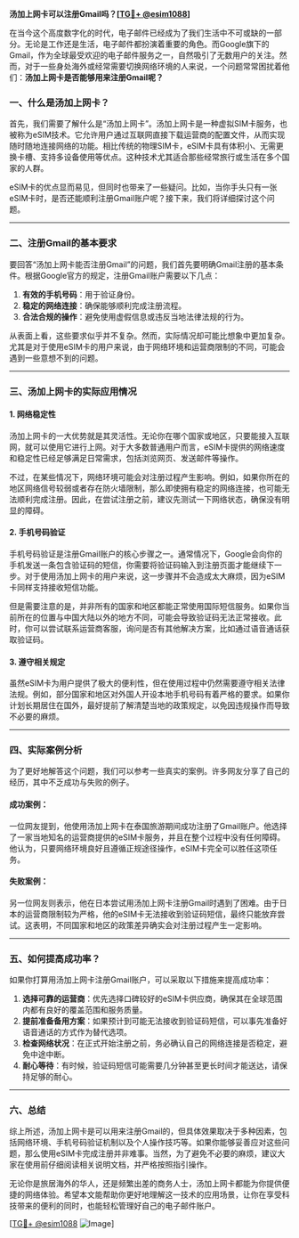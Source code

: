 **汤加上网卡可以注册Gmail吗？[[TG💪+ @esim1088](https://t.me/s/esim1088)]**

在当今这个高度数字化的时代，电子邮件已经成为了我们生活中不可或缺的一部分。无论是工作还是生活，电子邮件都扮演着重要的角色。而Google旗下的Gmail，作为全球最受欢迎的电子邮件服务之一，自然吸引了无数用户的关注。然而，对于一些身处海外或经常需要切换网络环境的人来说，一个问题常常困扰着他们：**汤加上网卡是否能够用来注册Gmail呢？**

### 一、什么是汤加上网卡？

首先，我们需要了解什么是“汤加上网卡”。汤加上网卡是一种虚拟SIM卡服务，也被称为eSIM技术。它允许用户通过互联网直接下载运营商的配置文件，从而实现随时随地连接网络的功能。相比传统的物理SIM卡，eSIM卡具有体积小、无需更换卡槽、支持多设备使用等优点。这种技术尤其适合那些经常旅行或生活在多个国家的人群。

eSIM卡的优点显而易见，但同时也带来了一些疑问。比如，当你手头只有一张eSIM卡时，是否还能顺利注册Gmail账户呢？接下来，我们将详细探讨这个问题。

---

### 二、注册Gmail的基本要求

要回答“汤加上网卡能否注册Gmail”的问题，我们首先要明确Gmail注册的基本条件。根据Google官方的规定，注册Gmail账户需要以下几点：

1. **有效的手机号码**：用于验证身份。
2. **稳定的网络连接**：确保能够顺利完成注册流程。
3. **合法合规的操作**：避免使用虚假信息或违反当地法律法规的行为。

从表面上看，这些要求似乎并不复杂。然而，实际情况却可能比想象中更加复杂。尤其是对于使用eSIM卡的用户来说，由于网络环境和运营商限制的不同，可能会遇到一些意想不到的问题。

---

### 三、汤加上网卡的实际应用情况

#### 1. 网络稳定性
汤加上网卡的一大优势就是其灵活性。无论你在哪个国家或地区，只要能接入互联网，就可以使用它进行上网。对于大多数普通用户而言，eSIM卡提供的网络速度和稳定性已经足够满足日常需求，包括浏览网页、发送邮件等操作。

不过，在某些情况下，网络环境可能会对注册过程产生影响。例如，如果你所在的地区网络信号较弱或者存在防火墙限制，那么即使拥有稳定的网络连接，也可能无法顺利完成注册。因此，在尝试注册之前，建议先测试一下网络状态，确保没有明显的障碍。

#### 2. 手机号码验证
手机号码验证是注册Gmail账户的核心步骤之一。通常情况下，Google会向你的手机发送一条包含验证码的短信，你需要将验证码输入到注册页面才能继续下一步。对于使用汤加上网卡的用户来说，这一步骤并不会造成太大麻烦，因为eSIM卡同样支持接收短信功能。

但是需要注意的是，并非所有的国家和地区都能正常使用国际短信服务。如果你当前所在的位置与中国大陆以外的地方不同，可能会导致验证码无法正常接收。此时，你可以尝试联系运营商客服，询问是否有其他解决方案，比如通过语音通话获取验证码。

#### 3. 遵守相关规定
虽然eSIM卡为用户提供了极大的便利性，但在使用过程中仍然需要遵守相关法律法规。例如，部分国家和地区对外国人开设本地手机号码有着严格的要求。如果你计划长期居住在国外，最好提前了解清楚当地的政策规定，以免因违规操作而导致不必要的麻烦。

---

### 四、实际案例分析

为了更好地解答这个问题，我们可以参考一些真实的案例。许多网友分享了自己的经历，其中不乏成功与失败的例子。

#### 成功案例：
一位网友提到，他使用汤加上网卡在泰国旅游期间成功注册了Gmail账户。他选择了一家当地知名的运营商提供的eSIM卡服务，并且在整个过程中没有任何障碍。他认为，只要网络环境良好且遵循正规途径操作，eSIM卡完全可以胜任这项任务。

#### 失败案例：
另一位网友则表示，他在日本尝试用汤加上网卡注册Gmail时遇到了困难。由于日本的运营商限制较为严格，他的eSIM卡无法接收到验证码短信，最终只能放弃尝试。这表明，不同国家和地区的政策差异确实会对注册过程产生一定影响。

---

### 五、如何提高成功率？

如果你打算用汤加上网卡注册Gmail账户，可以采取以下措施来提高成功率：

1. **选择可靠的运营商**：优先选择口碑较好的eSIM卡供应商，确保其在全球范围内都有良好的覆盖范围和服务质量。
2. **提前准备备用方案**：如果预计到可能无法接收到验证码短信，可以事先准备好语音通话的方式作为替代选项。
3. **检查网络状况**：在正式开始注册之前，务必确认自己的网络连接是否稳定，避免中途中断。
4. **耐心等待**：有时候，验证码短信可能需要几分钟甚至更长时间才能送达，请保持足够的耐心。

---

### 六、总结

综上所述，汤加上网卡是可以用来注册Gmail的，但具体效果取决于多种因素，包括网络环境、手机号码验证机制以及个人操作技巧等。如果你能够妥善应对这些问题，那么使用eSIM卡完成注册并非难事。当然，为了避免不必要的麻烦，建议大家在使用前仔细阅读相关说明文档，并严格按照指引操作。

无论你是旅居海外的华人，还是频繁出差的商务人士，汤加上网卡都能为你提供便捷的网络体验。希望本文能帮助你更好地理解这一技术的应用场景，让你在享受科技带来的便利的同时，也能轻松管理好自己的电子邮件账户。

[[TG💪+ @esim1088](https://t.me/s/esim1088) ![Image](https://i.postimg.cc/4NQfJmqS/Snipaste-2025-05-13-00-14-12.png)]